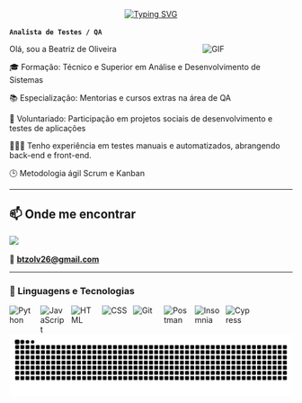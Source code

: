 <div align="center">
  <a href="https://git.io/typing-svg">
    <img src="https://readme-typing-svg.demolab.com?font=Fira+Code&weight=500&size=22&pause=1000&color=FF00F6&center=true&vCenter=true&random=false&width=524&lines=%E2%8A%B9+Bem-vindo+ao+meu+perfil!+%E2%8A%B9+" alt="Typing SVG">
  </a>
</div>

**`Analista de Testes / QA`**

<img
    align="right"
    title="GIF"
    width="160px"
    src="https://media3.giphy.com/media/v1.Y2lkPTc5MGI3NjExczg5M2Y2cXpiNGR3Y3B4aHVtZWJhZGRreG1hdnVkaWo1ZG1yZzAwdiZlcD12MV9pbnRlcm5hbF9naWZfYnlfaWQmY3Q9Zw/JUji554QwdXwAuYkhP/giphy.gif"
/>

Olá, sou a Beatriz de Oliveira 

🎓 Formação: Técnico e Superior em Análise e Desenvolvimento de Sistemas

📚 Especialização: Mentorias e cursos extras na área de QA

🤝 Voluntariado: Participação em projetos sociais de desenvolvimento e testes de aplicações

👩🏻‍💻 Tenho experiência em testes manuais e automatizados, abrangendo back-end e front-end.

🕒 Metodologia ágil Scrum e Kanban





---

## 📫 Onde me encontrar
<p align="left">
      <a href="https://www.linkedin.com/in/beatriz-de-oliveira-ab571a229/" target="_blank"><img src="https://img.shields.io/badge/-LinkedIn-%230077B5?style=for-the-badge&logo=linkedin&logoColor=white" target="_blank"></a> 
</p>
   
 📧 **btzolv26@gmail.com**


---

### 🤖 Linguagens e Tecnologias

<img 
    align="left" 
    alt="Python" 
    title="Python"
    width="45px" 
    style="padding-right: 10px;" 
    src="https://cdn.jsdelivr.net/gh/devicons/devicon@latest/icons/python/python-original.svg" 
/>

<img 
    align="left" 
    alt="JavaScript" 
    title="JavaScript"
    width="45px" 
    style="padding-right: 10px;" 
    src="https://cdn.jsdelivr.net/gh/devicons/devicon@latest/icons/javascript/javascript-original.svg" 
/>
<img 
    align="left" 
    alt="HTML"
    title="HTML" 
    width="45px" 
    style="padding-right: 10px;" 
    src="https://cdn.jsdelivr.net/gh/devicons/devicon@latest/icons/html5/html5-original.svg" 
/>
<img 
    align="left" 
    alt="CSS" 
    title="CSS"
    width="45px" 
    style="padding-right: 10px;" 
    src="https://cdn.jsdelivr.net/gh/devicons/devicon@latest/icons/css3/css3-original.svg" 
/>
<img 
    align="left" 
    alt="Git" 
    title="Git"
    width="45px" 
    style="padding-right: 10px;" 
    src="https://cdn.jsdelivr.net/gh/devicons/devicon@latest/icons/git/git-original.svg" 
/>
<img
    align="left"
    alt="Postman"
    title="Postman"
    width="45px"
    style="padding-right: 10px;"
    src="https://cdn.jsdelivr.net/gh/devicons/devicon@latest/icons/postman/postman-original.svg"
/>
<img
    align="left"
    alt="Insomnia"
    title="Insomnia"
    width="45px"
    style="padding-right: 10px;"
    src="https://cdn.jsdelivr.net/gh/devicons/devicon@latest/icons/insomnia/insomnia-original.svg"
/>
<img
    align="left"
    alt="Cypress"
    title="Cypress"
    width="45px"
    style="padding-right: 10px;"
    src="https://cdn.jsdelivr.net/gh/devicons/devicon@latest/icons/cypressio/cypressio-original.svg"
/>



<picture align="center">
  <source media="(prefers-color-scheme: dark)" srcset="https://raw.githubusercontent.com/btzolv/btzolv/output/github-contribution-grid-snake-dark.svg">
  <source media="(prefers-color-scheme: light)" srcset="https://raw.githubusercontent.com/btzolv/btzolv/output/github-contribution-grid-snake-dark.svg">
  <img align="center" alt="github contribution grid snake animation" src="https://raw.githubusercontent.com/btzolv/btzolv/output/github-contribution-grid-snake.svg">
</picture>

<br/>
